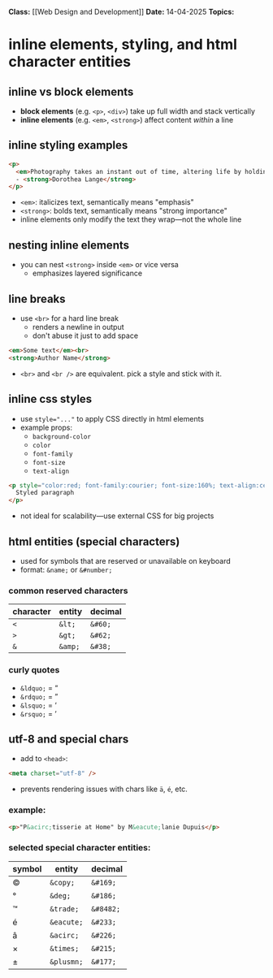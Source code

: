 **Class:** [[Web Design and Development]]
**Date:** 14-04-2025
**Topics:**

# inline elements, styling, and html character entities

## inline vs block elements
- **block elements** (e.g. `<p>`, `<div>`) take up full width and stack vertically  
- **inline elements** (e.g. `<em>`, `<strong>`) affect content *within* a line

## inline styling examples
```html
<p>
  <em>Photography takes an instant out of time, altering life by holding it still.</em>
  - <strong>Dorothea Lange</strong>
</p>
```

- `<em>`: italicizes text, semantically means "emphasis"
- `<strong>`: bolds text, semantically means "strong importance"
- inline elements only modify the text they wrap—not the whole line

## nesting inline elements
- you can nest `<strong>` inside `<em>` or vice versa
  - emphasizes layered significance

## line breaks
- use `<br>` for a hard line break
  - renders a newline in output
  - don't abuse it just to add space
```html
<em>Some text</em><br>
<strong>Author Name</strong>
```

- `<br>` and `<br />` are equivalent. pick a style and stick with it.

## inline css styles
- use `style="..."` to apply CSS directly in html elements
- example props:
  - `background-color`
  - `color`
  - `font-family`
  - `font-size`
  - `text-align`

```html
<p style="color:red; font-family:courier; font-size:160%; text-align:center;">
  Styled paragraph
</p>
```

- not ideal for scalability—use external CSS for big projects

## html entities (special characters)
- used for symbols that are reserved or unavailable on keyboard
- format: `&name;` or `&#number;`

### common reserved characters
| character | entity | decimal |
|----------|--------|---------|
| `<`      | `&lt;` | `&#60;` |
| `>`      | `&gt;` | `&#62;` |
| `&`      | `&amp;`| `&#38;` |

### curly quotes
- `&ldquo;` = “  
- `&rdquo;` = ”  
- `&lsquo;` = ‘  
- `&rsquo;` = ’  

## utf-8 and special chars
- add to `<head>`:  
```html
<meta charset="utf-8" />
```

- prevents rendering issues with chars like `ä`, `é`, etc.

### example:
```html
<p>"P&acirc;tisserie at Home" by M&eacute;lanie Dupuis</p>
```

### selected special character entities:
| symbol | entity | decimal |
|--------|--------|---------|
| ©      | `&copy;` | `&#169;` |
| °      | `&deg;`  | `&#186;` |
| ™      | `&trade;`| `&#8482;` |
| é      | `&eacute;` | `&#233;` |
| â      | `&acirc;`  | `&#226;` |
| ×      | `&times;`  | `&#215;` |
| ±      | `&plusmn;` | `&#177;` |

